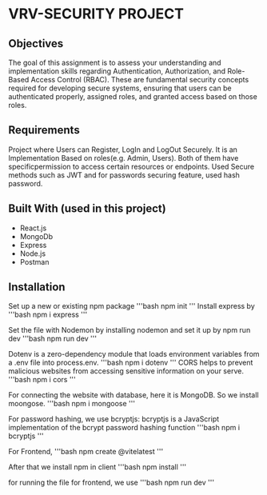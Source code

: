 # VRV-SECURITY PROJECT

## Objectives

The goal of this assignment is to assess your understanding and implementation skills regarding Authentication, Authorization, and Role-Based Access Control (RBAC). These are fundamental security concepts required for developing secure systems, ensuring that users can be authenticated properly, assigned roles, and granted access based on those roles.

## Requirements

Project where Users can Register, LogIn and LogOut Securely. It is an Implementation Based on roles(e.g. Admin, Users). Both of them have specificpermission to access certain resources or endpoints. Used Secure methods such as JWT and for passwords securing feature, used hash password.

## Built With (used in this project)
- React.js  
- MongoDb 
- Express
- Node.js
- Postman

## Installation
Set up a new or existing npm package
'''bash
npm init
'''
Install express by
'''bash
npm i express
'''

Set the file with Nodemon by installing nodemon and set it up by npm run dev
'''bash
npm run dev
'''

Dotenv is a zero-dependency module that loads environment variables from a .env file into process.env.
'''bash
npm i dotenv
'''
CORS helps to prevent malicious websites from accessing sensitive information on your serve.
'''bash
npm i cors
'''

For connecting the website with database, here it is MongoDB. So we install moongose.
'''bash
npm i mongoose
'''

For password hashing, we use bcryptjs:
bcryptjs is a JavaScript implementation of the bcrypt password hashing function
'''bash
npm i bcryptjs
'''

For Frontend, 
'''bash
npm create @vitelatest
'''

After that we install npm in client 
'''bash 
npm install
'''

for running the file for frontend, we use 
'''bash 
npm run dev
'''

